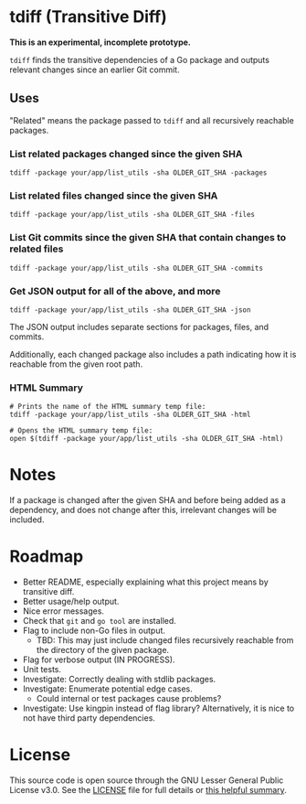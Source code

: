 # tdiff (Transitive Diff)

**This is an experimental, incomplete prototype.**

`tdiff` finds the transitive dependencies of a Go package and outputs relevant changes since an earlier Git commit.

## Uses

"Related" means the package passed to `tdiff` and all recursively reachable packages.

### List related packages changed since the given SHA

```
tdiff -package your/app/list_utils -sha OLDER_GIT_SHA -packages
```

### List related files changed since the given SHA

```
tdiff -package your/app/list_utils -sha OLDER_GIT_SHA -files
```

### List Git commits since the given SHA that contain changes to related files

```
tdiff -package your/app/list_utils -sha OLDER_GIT_SHA -commits
```

### Get JSON output for all of the above, and more

```
tdiff -package your/app/list_utils -sha OLDER_GIT_SHA -json
```

The JSON output includes separate sections for packages, files, and commits.

Additionally, each changed package also includes a path indicating how it is reachable from the given root path.

### HTML Summary

```
# Prints the name of the HTML summary temp file:
tdiff -package your/app/list_utils -sha OLDER_GIT_SHA -html

# Opens the HTML summary temp file:
open $(tdiff -package your/app/list_utils -sha OLDER_GIT_SHA -html)
```


# Notes

If a package is changed after the given SHA and before being added as a dependency, and does not change after this, irrelevant changes will be included.

# Roadmap

- Better README, especially explaining what this project means by transitive diff.
- Better usage/help output.
- Nice error messages.
- Check that `git` and `go tool` are installed.
- Flag to include non-Go files in output.
    - TBD: This may just include changed files recursively reachable from the directory of the given package.
- Flag for verbose output (IN PROGRESS).
- Unit tests.
- Investigate: Correctly dealing with stdlib packages.
- Investigate: Enumerate potential edge cases.
    - Could internal or test packages cause problems?
- Investigate: Use kingpin instead of flag library? Alternatively, it is nice to not have third party dependencies.


# License

This source code is open source through the GNU Lesser General Public License v3.0.
See the [LICENSE](LICENSE) file for full details or [this helpful summary](https://choosealicense.com/licenses/lgpl-3.0/).
